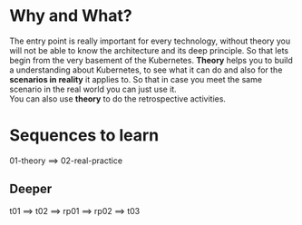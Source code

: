 
# Why and What?
The entry point is really important for every technology, without theory you will not be able to know the architecture and its deep principle. So that lets begin from the very basement of the Kubernetes. **Theory** helps you to build a understanding about Kubernetes, to see what it can do and also for the **scenarios in reality** it applies to. So that in case you meet the same scenario in the real world you can just use it.
<br>
You can also use **theory** to do the retrospective activities.

# Sequences to learn

01-theory ==> 02-real-practice

## Deeper
t01 ==> t02 ==> rp01 ==> rp02 ==> t03

